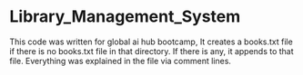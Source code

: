 # Library_Management_System
This code was written for global ai hub bootcamp, It creates a books.txt file if there is no books.txt file in that directory. If there is any, it appends to that file. Everything was explained in the file via comment lines.

